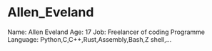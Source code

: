 # Allen_Eveland
Name: Allen Eveland
Age: 17
Job: Freelancer of coding
Programme Language: Python,C,C++,Rust,Assembly,Bash,Z shell,...